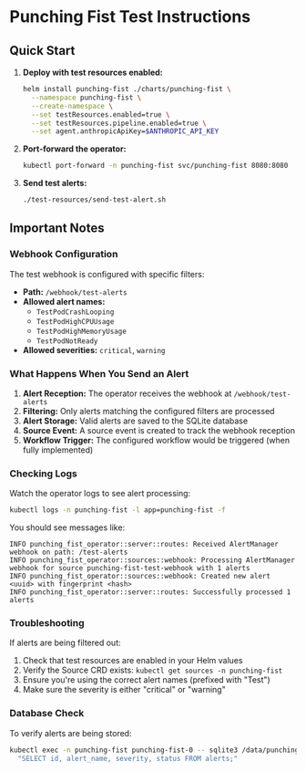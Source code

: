 # Punching Fist Test Instructions

## Quick Start

1. **Deploy with test resources enabled:**
   ```bash
   helm install punching-fist ./charts/punching-fist \
     --namespace punching-fist \
     --create-namespace \
     --set testResources.enabled=true \
     --set testResources.pipeline.enabled=true \
     --set agent.anthropicApiKey=$ANTHROPIC_API_KEY
   ```

2. **Port-forward the operator:**
   ```bash
   kubectl port-forward -n punching-fist svc/punching-fist 8080:8080
   ```

3. **Send test alerts:**
   ```bash
   ./test-resources/send-test-alert.sh
   ```

## Important Notes

### Webhook Configuration
The test webhook is configured with specific filters:
- **Path:** `/webhook/test-alerts`
- **Allowed alert names:** 
  - `TestPodCrashLooping`
  - `TestPodHighCPUUsage`
  - `TestPodHighMemoryUsage`
  - `TestPodNotReady`
- **Allowed severities:** `critical`, `warning`

### What Happens When You Send an Alert

1. **Alert Reception:** The operator receives the webhook at `/webhook/test-alerts`
2. **Filtering:** Only alerts matching the configured filters are processed
3. **Alert Storage:** Valid alerts are saved to the SQLite database
4. **Source Event:** A source event is created to track the webhook reception
5. **Workflow Trigger:** The configured workflow would be triggered (when fully implemented)

### Checking Logs

Watch the operator logs to see alert processing:
```bash
kubectl logs -n punching-fist -l app=punching-fist -f
```

You should see messages like:
```
INFO punching_fist_operator::server::routes: Received AlertManager webhook on path: /test-alerts
INFO punching_fist_operator::sources::webhook: Processing AlertManager webhook for source punching-fist-test-webhook with 1 alerts
INFO punching_fist_operator::sources::webhook: Created new alert <uuid> with fingerprint <hash>
INFO punching_fist_operator::server::routes: Successfully processed 1 alerts
```

### Troubleshooting

If alerts are being filtered out:
1. Check that test resources are enabled in your Helm values
2. Verify the Source CRD exists: `kubectl get sources -n punching-fist`
3. Ensure you're using the correct alert names (prefixed with "Test")
4. Make sure the severity is either "critical" or "warning"

### Database Check

To verify alerts are being stored:
```bash
kubectl exec -n punching-fist punching-fist-0 -- sqlite3 /data/punching-fist.db \
  "SELECT id, alert_name, severity, status FROM alerts;"
``` 